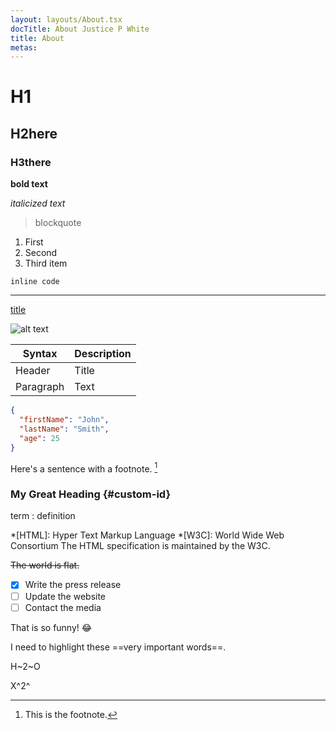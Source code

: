 ```yaml
---
layout: layouts/About.tsx
docTitle: About Justice P White
title: About
metas:
---
```


# H1

## H2here

### H3there

**bold text**

_italicized text_

> blockquote

1. First
2. Second
3. Third item

`inline code`

---

[title](https://www.google.com)

![alt text](image.jpg)

| Syntax    | Description |
| --------- | ----------- |
| Header    | Title       |
| Paragraph | Text        |

```json
{
  "firstName": "John",
  "lastName": "Smith",
  "age": 25
}
```

Here's a sentence with a footnote. [^1]

[^1]: This is the footnote.

### My Great Heading {#custom-id}

term
: definition

*[HTML]: Hyper Text Markup Language
*[W3C]: World Wide Web Consortium
The HTML specification
is maintained by the W3C.

~~The world is flat.~~

- [x] Write the press release
- [ ] Update the website
- [ ] Contact the media

That is so funny! :joy:

I need to highlight these ==very important words==.

H~2~O

X^2^
